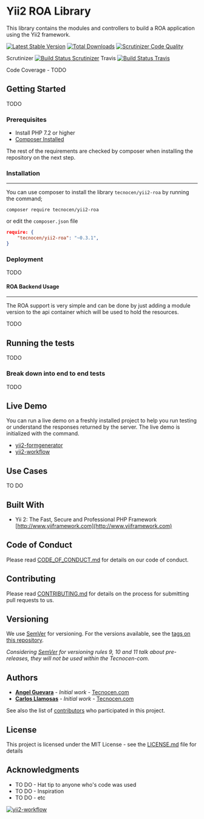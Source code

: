 Yii2 ROA Library
=======================

This library contains the modules and controllers to build a ROA application
using the Yii2 framework.

[![Latest Stable Version](https://poser.pugx.org/tecnocen/yii2-roa/v/stable)](https://packagist.org/packages/tecnocen/yii2-roa)
[![Total Downloads](https://poser.pugx.org/tecnocen/yii2-roa/downloads)](https://packagist.org/packages/tecnocen/yii2-roa)
[![Scrutinizer Code Quality](https://scrutinizer-ci.com/g/tecnocen-com/yii2-formgenerator/badges/quality-score.png?b=master)](https://scrutinizer-ci.com/g/tecnocen-com/yii2-formgenerator/?branch=master)

Scrutinizer [![Build Status Scrutinizer](https://scrutinizer-ci.com/g/tecnocen-com/yii2-roa/badges/build.png?b=master&style=flat)](https://scrutinizer-ci.com/g/tecnocen-com/yii2-roa/build-status/master)
Travis [![Build Status Travis](https://api.travis-ci.org/tecnocen-com/yii2-roa.svg?branch=master&style=flat?style=for-the-badge)](https://travis-ci.org/tecnocen-com/yii2-roa)

Code Coverage - TODO

## Getting Started

TODO

### Prerequisites

- Install PHP 7.2 or higher
- [Composer Installed](https://getcomposer.org/doc/00-intro.md)

The rest of the requirements are checked by composer when installing the
repository on the next step.

### Installation
----------------

You can use composer to install the library `tecnocen/yii2-roa` by running
the command;

`composer require tecnocen/yii2-roa`

or edit the `composer.json` file

```json
require: {
    "tecnocen/yii2-roa": "~0.3.1",
}
```

### Deployment

TODO


#### ROA Backend Usage
-----------------

The ROA support is very simple and can be done by just adding a module version
to the api container which will be used to hold the resources.

TODO

## Running the tests

TODO

### Break down into end to end tests

TODO

## Live Demo

You can run a live demo on a freshly installed project to help you run testing
or understand the responses returned by the server. The live demo is initialized
with the command.

- [yii2-formgenerator](https://github.com/tecnocen-com/yii2-formgenerator)
- [yii2-workflow](https://github.com/tecnocen-com/yii2-workflow)

## Use Cases

TO DO

## Built With

* Yii 2: The Fast, Secure and Professional PHP Framework [http://www.yiiframework.com](http://www.yiiframework.com)

## Code of Conduct

Please read [CODE_OF_CONDUCT.md](https://github.com/tecnocen-com/yii2-formgenerator/blob/master/CODE_OF_CONDUCT.md) for details on our code of conduct.

## Contributing

Please read [CONTRIBUTING.md](https://github.com/tecnocen-com/yii2-roa/blob/master/CONTRIBUTING.md) for details on the process for submitting pull requests to us.

## Versioning

We use [SemVer](http://semver.org/) for versioning. For the versions available, see the [tags on this repository](https://github.com/tecnocen-com/yii2-roa/tags).

_Considering [SemVer](http://semver.org/) for versioning rules 9, 10 and 11 talk about pre-releases, they will not be used within the Tecnocen-com._

## Authors

* [**Angel Guevara**](https://github.com/Faryshta) - *Initial work* - [Tecnocen.com](https://github.com/Tecnocen-com)
* [**Carlos Llamosas**](https://github.com/neverabe) - *Initial work* - [Tecnocen.com](https://github.com/Tecnocen-com)

See also the list of [contributors](https://github.com/tecnocen-com/yii2-roa/graphs/contributors) who participated in this project.

## License

This project is licensed under the MIT License - see the [LICENSE.md](LICENSE.md) file for details

## Acknowledgments

* TO DO - Hat tip to anyone who's code was used
* TO DO - Inspiration
* TO DO - etc

[![yii2-workflow](https://img.shields.io/badge/Powered__by-Tecnocen.com-orange.svg?style=for-the-badge)](https://www.tecnocen.com/)

